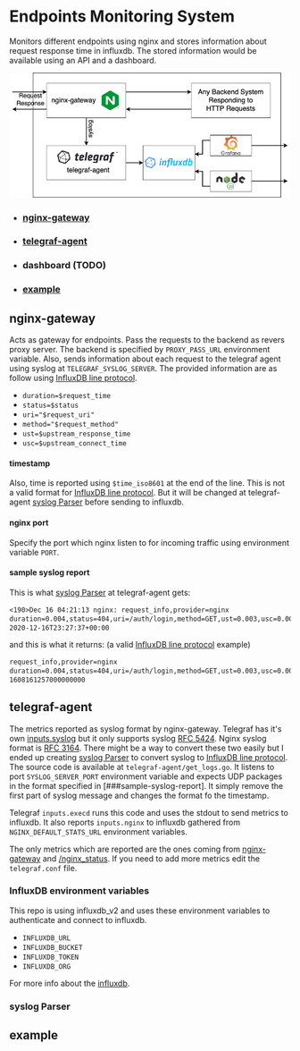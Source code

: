 # Endpoints Monitoring System
Monitors different endpoints using nginx and stores information about request response time in influxdb. The stored information would be available using an API and a dashboard.

<p align="center">
  <img src="https://raw.githubusercontent.com/VahidMostofi/endpoints-monitor/dev-v0/Monitoring-Ednpoints.png" />
</p>

- ### [nginx-gateway](##nginx-gateway)
- ### [telegraf-agent](##telegraf-agent)
- ### dashboard (TODO)
- ### [example](##example)

## nginx-gateway

Acts as gateway for endpoints. Pass the requests to the backend as revers proxy server. The backend is specified by ```PROXY_PASS_URL``` environment variable. Also, sends information about each request to the telegraf agent using syslog at ```TELEGRAF_SYSLOG_SERVER```. The provided information are as follow using [InfluxDB line protocol](https://docs.influxdata.com/influxdb/v2.0/reference/syntax/line-protocol/).

-  ```duration=$request_time```
-  ```status=$status```
-  ```uri="$request_uri"```
-  ```method="$request_method"```
-  ```ust=$upstream_response_time```
-  ```usc=$upstream_connect_time```

#### timestamp
Also, time is reported using ```$time_iso8601``` at the end of the line. This is not a valid format for [InfluxDB line protocol](https://docs.influxdata.com/influxdb/v2.0/reference/syntax/line-protocol/). But it will be changed at telegraf-agent [syslog Parser](###syslog-parser) before sending to influxdb.

#### nginx port
Specify the port which nginx listen to for incoming traffic using environment variable ```PORT```.

#### sample syslog report
This is what [syslog Parser](###syslog-parser) at telegraf-agent gets:

```
<190>Dec 16 04:21:13 nginx: request_info,provider=nginx duration=0.004,status=404,uri=/auth/login,method=GET,ust=0.003,usc=0.003 2020-12-16T23:27:37+00:00
```

and this is what it returns: (a valid [InfluxDB line protocol](https://docs.influxdata.com/influxdb/v2.0/reference/syntax/line-protocol/) example)

```
request_info,provider=nginx duration=0.004,status=404,uri=/auth/login,method=GET,ust=0.003,usc=0.003 1608161257000000000
```



## telegraf-agent

The metrics reported as syslog format by nginx-gateway. Telegraf has it's own [inputs.syslog](https://github.com/influxdata/telegraf/tree/master/plugins/inputs/syslog) but it only supports syslog [RFC 5424](https://tools.ietf.org/html/rfc5424). Nginx syslog format is [RFC 3164](https://tools.ietf.org/html/rfc3164#section-4.1.1). There might be a way to convert these two easily but I ended up creating [syslog Parser](###syslog-parser) to convert syslog to [InfluxDB line protocol](https://docs.influxdata.com/influxdb/v2.0/reference/syntax/line-protocol/). The source code is available at ```telegraf-agent/get_logs.go```. It listens to port ```SYSLOG_SERVER_PORT``` environment variable and expects UDP packages in the format specified in [###sample-syslog-report]. It simply remove the first part of syslog message and changes the format fo the timestamp.

Telegraf ```inputs.execd``` runs this code and uses the stdout to send metrics to influxdb. It also reports ```inputs.nginx``` to influxdb gathered from ```NGINX_DEFAULT_STATS_URL``` environment variables.

The only metrics which are reported are the ones coming from [nginx-gateway](##nginx-gateway) and [/nginx_status](https://www.nginx.com/blog/monitoring-nginx/). If you need to add more metrics edit the ```telegraf.conf``` file.

### InfluxDB environment variables

This repo is using influxdb_v2 and uses these environment variables to authenticate and connect to influxdb.

- ```INFLUXDB_URL```
- ```INFLUXDB_BUCKET```
- ```INFLUXDB_TOKEN```
- ```INFLUXDB_ORG```

For more info about the [influxdb](https://docs.influxdata.com/influxdb/v2.0/).

### syslog Parser

## example
